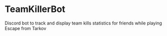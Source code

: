# TeamKillerBot
Discord bot to track and display team kills statistics for friends while playing Escape from Tarkov
